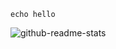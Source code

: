 ```
echo hello
```

![github-readme-stats](https://github-readme-stats.vercel.app/api?username=zcysxy&show_icons=true&theme=radical&count_private=true)
